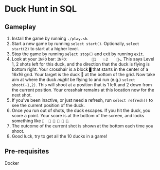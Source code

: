 # Duck Hunt in SQL

## Gameplay

1. Install the game by running `./play.sh`.
2. Start a new game by running `select start()`. Optionally, `select start(2)` to start at a higher level.
3. Stop the game by running `select stop()` and exit by running `exit`.
4. Look at your `INFO` bar: `INFO:           🚀1   💥2    🔼↘`. This says Level 1, 2 shots left for this duck, and the direction that the duck is flying is bottom right. Your crosshair is a block `█` that starts in the center of a 16x16 grid. Your target is the duck 🦆 at the bottom of the grid. Now take aim at where the duck *might* be flying to and run (e.g.) `select shoot(-1,2)`. This will shoot at a position that is 1 left and 2 down from the current position. Your crosshair remains at this location now for the next shot.
5. If you've been inactive, or just need a refresh, run `select refresh()` to see the current position of the duck.
6. Once you run out of shots, the duck escapes. If you hit the duck, you score a point. Your score is at the bottom of the screen, and looks something like ` 🫥  🦆 🦆 🦆 🦆 🫥 `.
7. The outcome of the current shot is shown at the bottom each time you shoot.
8. Good luck, try to get all the 10 ducks in a game!

## Pre-requisites

Docker
